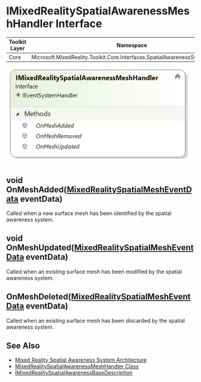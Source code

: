# IMixedRealitySpatialAwarenessMeshHandler Interface

| Toolkit Layer | Namespace |
| --- | --- |
| Core | Microsoft.MixedReality.Toolkit.Core.Interfaces.SpatialAwarenessSystem.Handlers |

<img src="Images/IMixedRealitySpatialAwarenessMeshHandler.png">

## void OnMeshAdded([MixedRealitySpatialMeshEventData](./MixedRealitySpatialMeshEventData.md) eventData)

Called when a new surface mesh has been identified by the spatial awareness system.

## void OnMeshUpdated([MixedRealitySpatialMeshEventData](./MixedRealitySpatialMeshEventData.md) eventData)

Called when an existing surface mesh has been modified by the spatial awareness system.

## OnMeshDeleted([MixedRealitySpatialMeshEventData](./MixedRealitySpatialMeshEventData.md) eventData)

Called when an existing surface mesh has been discarded by the spatial awareness system.

## See Also

- [Mixed Reality Spatial Awareness System Architecture](./SpatialAwarenessSystemArchitecture.md)
- [MixedRealitySpatialAwarenessMeshHandler Class](./MixedRealitySpatialAwarenessMeshHandler.md)
- [IMixedRealitySpatialAwarenessBaseDescription](./IMixedRealitySpatialAwarenessBaseDescription.md)